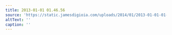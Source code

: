 ```yaml
---
title: 2013-01-01 01.46.56
source: 'https://static.jamesdigioia.com/uploads/2014/01/2013-01-01-01-46-56-scaled.jpg'
altText: ''
caption: ''
---
```



